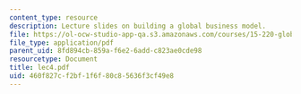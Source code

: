 ```yaml
---
content_type: resource
description: Lecture slides on building a global business model.
file: https://ol-ocw-studio-app-qa.s3.amazonaws.com/courses/15-220-global-strategy-and-organization-spring-2008/460f827cf2bf1f6f80c85636f3cf49e8_lec4.pdf
file_type: application/pdf
parent_uid: 8fd894cb-859a-f6e2-6add-c823ae0cde98
resourcetype: Document
title: lec4.pdf
uid: 460f827c-f2bf-1f6f-80c8-5636f3cf49e8
---
```


